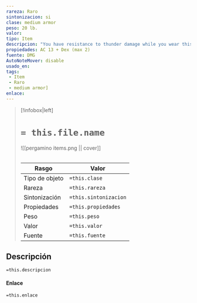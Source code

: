 ```yaml
---
rareza: Raro
sintonizacion: si
clase: medium armor
peso: 20 lb.
valor: 
tipo: Item
descripcion: "You have resistance to thunder damage while you wear this armor.Made of interlocking metal rings, a chain shirt is worn between layers of clothing or leather. This armor offers modest protection to the wearer&#x27;s upper body and allows the sound of the rings rubbing against one another to be muffled by outer layers."
propiedades: AC 13 + Dex (max 2)
fuente: DMG
AutoNoteMover: disable
usado_en:  
tags: 
 - Item
 - Raro
 - medium armor]
enlace: 
---
```


> [!infobox|left]
>  # `= this.file.name`
> ![[pergamino items.png || cover]]
> ######   
> |Rasgo | Valor |
> | --- | --- |
> | Tipo de objeto| `=this.clase`|
>  | Rareza| `=this.rareza`|
> | Sintonización | `=this.sintonizacion` |
> | Propiedades | `=this.propiedades` |
>  | Peso | `=this.peso` |
> | Valor | `=this.valor` |
> | Fuente | `=this.fuente` |


## Descripción
`=this.descripcion`

#### Enlace
`=this.enlace`